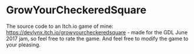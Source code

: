 # GrowYourCheckeredSquare
The source code to an Itch.io game of mine: https://devlynx.itch.io/growyourcheckeredsquare - made for the GDL June 2017 jam, so feel free to rate the game. And feel free to modify the game to your pleasing. 
